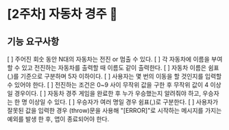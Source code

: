 # [2주차] 자동차 경주 🚗
## 기능 요구사항
[ ] 주어진 회숫 동안 N대의 자동차는 전진 or 멈출 수 있다.
[ ] 각 자동차에 이름을 부여할 수 있고 전진하는 자동차를 출력할 때 이름도 같이 출력한다.
[ ] 자동차 이름은 쉼표(,)를 기준으로 구분하며 5자 이하이다.
[ ] 사용자는 몇 번의 이동을 할 것인지를 입력할 수 있어야 한다.
[ ] 전진하는 조건은 0~9 사이 무작위 값을 구한 후 무작위 값이 4 이상일 경우이다.
[ ] 자동차 경주 게임을 완료한 후 누가 우승했는지 알려줘야 하고, 우승자는 한 명 이상일 수 있다.
[ ] 우승자가 여러 명일 경우 쉼표(,)로 구분한다.
[ ] 사용자가 잘못된 값을 입력한 경우 (throw)문을 사용해 "[ERROR]"로 시작하는 메시지를 가지는 예외를 발생 한 후, 앱이 종료되어야 한다.
